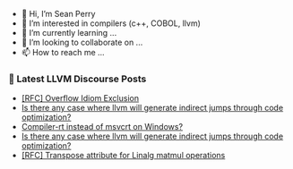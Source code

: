 - 👋 Hi, I’m Sean Perry
- 👀 I’m interested in compilers (c++, COBOL, llvm)
- 🌱 I’m currently learning ...
- 💞️ I’m looking to collaborate on ...
- 📫 How to reach me ...

<!---
s66perry/s66perry is a ✨ special ✨ repository because its `README.md` (this file) appears on your GitHub profile.
You can click the Preview link to take a look at your changes.
--->
### 📕 Latest LLVM Discourse Posts

<!-- DISCOURSE-LLVM:START -->
- [[RFC] Overflow Idiom Exclusion](https://discourse.llvm.org/t/rfc-overflow-idiom-exclusion/80093#post_3)
- [Is there any case where llvm will generate indirect jumps through code optimization?](https://discourse.llvm.org/t/is-there-any-case-where-llvm-will-generate-indirect-jumps-through-code-optimization/80091#post_5)
- [Compiler-rt instead of msvcrt on Windows?](https://discourse.llvm.org/t/compiler-rt-instead-of-msvcrt-on-windows/79985#post_7)
- [Is there any case where llvm will generate indirect jumps through code optimization?](https://discourse.llvm.org/t/is-there-any-case-where-llvm-will-generate-indirect-jumps-through-code-optimization/80091#post_4)
- [[RFC] Transpose attribute for Linalg matmul operations](https://discourse.llvm.org/t/rfc-transpose-attribute-for-linalg-matmul-operations/80092#post_4)
<!-- DISCOURSE-LLVM:END -->

